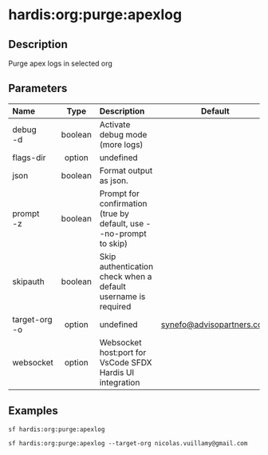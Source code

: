 <!-- This file has been generated with command 'sf hardis:doc:plugin:generate'. Please do not update it manually or it may be overwritten -->
# hardis:org:purge:apexlog

## Description

Purge apex logs in selected org

## Parameters

| Name              |  Type   | Description                                                        |           Default           | Required | Options |
|:------------------|:-------:|:-------------------------------------------------------------------|:---------------------------:|:--------:|:-------:|
| debug<br/>-d      | boolean | Activate debug mode (more logs)                                    |                             |          |         |
| flags-dir         | option  | undefined                                                          |                             |          |         |
| json              | boolean | Format output as json.                                             |                             |          |         |
| prompt<br/>-z     | boolean | Prompt for confirmation (true by default, use --no-prompt to skip) |                             |          |         |
| skipauth          | boolean | Skip authentication check when a default username is required      |                             |          |         |
| target-org<br/>-o | option  | undefined                                                          | <synefo@advisopartners.com> |          |         |
| websocket         | option  | Websocket host:port for VsCode SFDX Hardis UI integration          |                             |          |         |

## Examples

```shell
sf hardis:org:purge:apexlog
```

```shell
sf hardis:org:purge:apexlog --target-org nicolas.vuillamy@gmail.com
```


